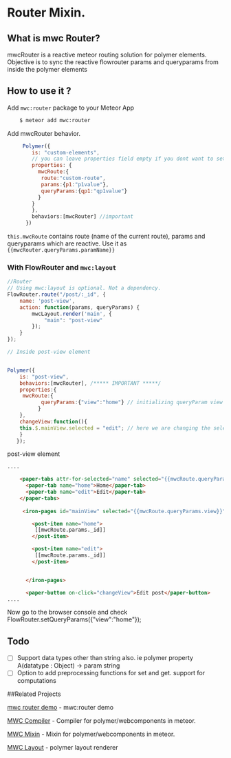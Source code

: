 # Router Mixin.


## What is mwc Router?

mwcRouter is a reactive meteor routing solution for polymer elements. Objective is to sync the reactive flowrouter params and queryparams from inside the polymer elements



## How to use it ?



Add `mwc:router` package to your Meteor App 


```sh
    $ meteor add mwc:router
```
Add mwcRouter behavior.

```js
     Polymer({
        is: "custom-elements",
        // you can leave properties field empty if you dont want to set intial values.
        properties: {
          mwcRoute:{
           route:"custom-route",
           params:{p1:"p1value"},
           queryParams:{qp1:"qp1value"}
          }
        }
        },
        behaviors:[mwcRouter] //important
      })
```

`this.mwcRoute` contains route (name of the current route), params and queryparams which are reactive. Use it as
`{{mwcRouter.queryParams.paramName}}`

### With FlowRouter and `mwc:layout`

```js
//Router
// Using mwc:layout is optional. Not a dependency. 
FlowRouter.route("/post/:_id", {
    name: 'post-view',
    action: function(params, queryParams) {
        mwcLayout.render('main', {
            "main": "post-view"
        });
    }
});

// Inside post-view element


Polymer({
    is: "post-view",
    behaviors:[mwcRouter], /***** IMPORTANT *****/
    properties:{
     mwcRoute:{
           queryParams:{"view":"home"} // initializing queryParam view = "home"
          }
    },
    changeView:function(){
    this.$.mainView.selected = "edit"; // here we are changing the selected attribute of #mainView. Router will change accordingly.
    }
   });

```

post-view element

```html
....

    <paper-tabs attr-for-selected="name" selected="{{mwcRoute.queryParams.view}}">
      <paper-tab name="home">Home</paper-tab>
      <paper-tab name="edit">Edit</paper-tab>
    </paper-tabs>
    
     <iron-pages id="mainView" selected="{{mwcRoute.queryParams.view}}" attr-for-selected="name">

        <post-item name="home">
         [[mwcRoute.params._id]]
        </post-item>

        <post-item name="edit">
         [[mwcRoute.params._id]]
        </post-item>


      </iron-pages>

      <paper-button on-click="changeView">Edit post</paper-button>
....

```

Now go to the browser console and check FlowRouter.setQueryParams({"view":"home"});


## Todo


- [ ] Support data types other than string also. ie polymer property A(datatype : Object) -> param string
- [ ] Option to add preprocessing functions for set and get. support for computations

##Related Projects

[mwc router demo](https://github.com/meteorwebcomponents/demo-router) - mwc:router demo

[MWC Compiler](https://github.com/meteorwebcomponents/compiler) - Compiler for polymer/webcomponents in meteor.

[MWC Mixin](https://github.com/meteorwebcomponents/mixin) - Mixin for polymer/webcomponents in meteor.

[MWC Layout](https://github.com/meteorwebcomponents/layout) - polymer layout renderer









